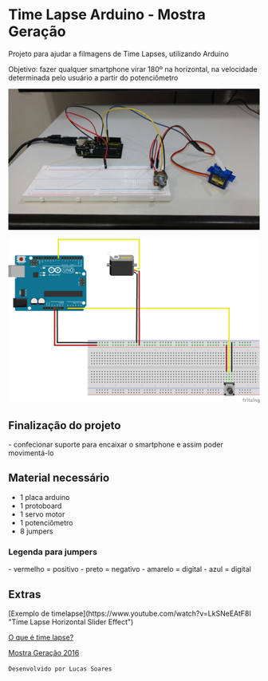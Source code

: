 # Time Lapse Arduino - Mostra Geração
Projeto para ajudar a filmagens de Time Lapses, utilizando Arduino

Objetivo: fazer qualquer smartphone virar 180º na horizontal, na velocidade determinada pelo usuário a partir do potenciômetro

![alt tag](https://github.com/LucasSoaress/TimelapseArduino/blob/master/images/image1.jpeg?raw=true)

![alt tag](https://github.com/LucasSoaress/TimelapseArduino/blob/master/images/esquema.png)
<h2>Finalização do projeto</h2>
- confecionar suporte para encaixar o smartphone e assim poder movimentá-lo


<h2>Material necessário</h2>

- 1 placa arduino 
- 1 protoboard
- 1 servo motor
- 1 potenciômetro
- 8 jumpers

<h3>Legenda para jumpers</h3>
- vermelho = positivo
- preto = negativo
- amarelo = digital
- azul = digital


<h2>Extras</h2>
[Exemplo de timelapse](https://www.youtube.com/watch?v=LkSNeEAtF8I "Time Lapse Horizontal Slider Effect")

[O que é time lapse?](http://maquinna.com.br/blog/referencia/339/o-que-e-time-lapse/ "O que é time lapse?")

[Mostra Geração 2016](http://www.festivaldorio.com.br/br/noticias/inscricoes-abertas-para-as-oficinas-geracao-de-2016 "Conheça o Mostra Geração")

``Desenvolvido por Lucas Soares``
